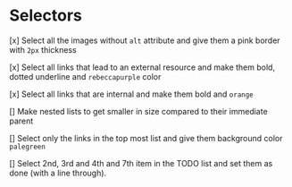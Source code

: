 # Selectors

[x] Select all the images without `alt` attribute and
give them a pink border with `2px` thickness

[x] Select all links that lead to an external resource and
make them bold, dotted underline and `rebeccapurple` color

[x] Select all links that are internal and make them bold and `orange`

[] Make nested lists to get smaller in size compared to their immediate parent

[] Select only the links in the top most list and give them background color `palegreen`

[] Select 2nd, 3rd and 4th and 7th item in the TODO list and set them as done (with a line through).
